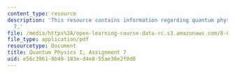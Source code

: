 ```yaml
---
content_type: resource
description: 'This resource contains information regarding quantum physics: Assignment
  7.'
file: /media/https%3A/open-learning-course-data-rc.s3.amazonaws.com/8-04-quantum-physics-i-spring-2016/e56c39618b49183ed4e855ae38e2f0d0_MIT8_04S16_ps7_2016.pdf
file_type: application/pdf
resourcetype: Document
title: Quantum Physics I, Assignment 7
uid: e56c3961-8b49-183e-d4e8-55ae38e2f0d0
---
```

